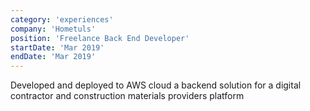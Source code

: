 ```yaml
---
category: 'experiences'
company: 'Hometuls'
position: 'Freelance Back End Developer'
startDate: 'Mar 2019'
endDate: 'Mar 2019'
---
```


Developed and deployed to AWS cloud a backend solution for a digital contractor and construction materials providers platform

